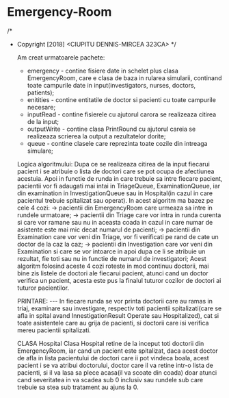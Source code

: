 # Emergency-Room

/*
 *  Copyright [2018] <CIUPITU DENNIS-MIRCEA 323CA>
 */

	Am creat urmatoarele pachete:
	- emergency - contine fisiere date in schelet plus clasa EmergencyRoom,
	care e clasa de baza in rularea simularii, continand toate campurile date
	in input(investigators, nurses, doctors, patients);
	- enitities - contine entitatile de doctor si pacienti cu toate campurile
	necesare;
	- inputRead - contine fisierele cu ajutorul carora se realizeaza citirea
	de la input;
	- outputWrite - contine clasa PrintRound cu ajutorul careia se realizeaza
	scrierea la output a rezultatelor dorite;
	- queue - contine clasele care reprezinta toate cozile din intreaga
	simulare;
	
	Logica algoritmului:
		Dupa ce se realizeaza citirea de la input fiecarui pacient i se
	atribuie o lista de doctori care se pot ocupa de afectiunea acestuia. Apoi
	in functie de runda in care trebuie sa intre fiecare pacient, pacientii vor
	fi adaugati mai intai in TriageQueue, ExaminationQueue, iar din examination
	in InvestigationQueue sau in Hospital(in cazul in care pacientul trebuie
	spitalizat sau operat).
		In acest algoritm ma bazez pe cele 4 cozi:
			-> pacientii din EmergencyRoom care urmeaza sa intre in rundele
			 urmatoare;
			-> pacientii din Triage care vor intra in runda curenta si care
			vor ramane sau nu in aceasta coada in cazul in care numar de
			asistente este mai mic decat numarul de pacienti;
			-> pacientii din Examination care vor veni din Triage, vor fi
			verificati pe rand de cate un doctor de la caz la caz;
			-> pacientii din Investigation care vor veni din Examination
			si care se vor intoarce in apoi dupa ce li se atribuie un
			rezultat, fie toti sau nu in functie de numarul de investigatori;
		Acest algoritm folosind aceste 4 cozi roteste in mod continuu doctorii,
	mai bine zis listele de doctori ale fiecarui pacient, atunci cand un doctor
	verifica un pacient, acesta este pus la finalul tuturor cozilor de doctori
	ai tuturor pacientilor.
	
	PRINTARE: ---
		In fiecare runda se vor printa doctorii care au ramas in triaj,
	examinare sau investigare, respectiv toti pacientii spitalizati(care se
	afla in spital avand InnestigationResult Operate sau Hospitalized), cat si
	toate asistentele care au grija de pacienti, si doctorii care isi verifica
	mereu pacientii spitalizati.

	CLASA Hospital
		Clasa Hospital retine de la inceput toti doctorii din EmergencyRoom,
	iar cand un pacient este spitalizat, daca acest doctor de afla in lista
	pacientului de doctori care ii pot vindeca boala, acest pacient i se va
	atribui doctorului, doctor care il va retine intr-o lista de pacienti,
	si il va lasa sa plece acasa(il va scoate din coada) doar atunci cand
	severitatea in va scadea sub 0 inclusiv sau rundele sub care trebuie sa
	stea sub tratament au ajuns la 0.
